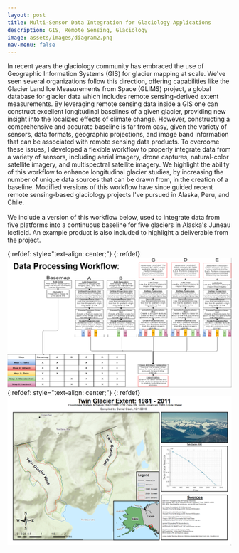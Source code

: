 ```yaml
---
layout: post
title: Multi-Sensor Data Integration for Glaciology Applications 
description: GIS, Remote Sensing, Glaciology
image: assets/images/diagram2.png
nav-menu: false
---
```


In recent years the glaciology community has embraced the use of Geographic Information Systems (GIS) for glacier mapping at scale. We've seen several organizations follow this direction, offering capabilities like the Glacier Land Ice Measurements from Space (GLIMS) project, a global database for glacier data which includes remote sensing-derived extent measurements. By leveraging remote sensing data inside a GIS one can construct excellent longitudinal baselines of a given glacier, providing new insight into the localized effects of climate change. However, constructing a comprehensive and accurate baseline is far from easy, given the variety of sensors, data formats, geographic projections, and image band information that can be associated with remote sensing data products. To overcome these issues, I developed a flexible workflow to properly integrate data from a variety of sensors, including aerial imagery, drone captures, natural-color satellite imagery, and multispectral satellite imagery. We highlight the ability of this workflow to enhance longitudinal glacier studies, by increasing the number of unique data sources that can be drawn from, in the creation of a baseline. Modified versions of this workflow have since guided recent remote sensing-based glaciology projects I've pursued in Alaska, Peru, and Chile.   <br><br>
We include a version of this workflow below, used to integrate data from five platforms into a continuous baseline for five glaciers in Alaska's Juneau Icefield. An example product is also included to highlight a deliverable from the project. 

{:refdef: style="text-align: center;"}
{: refdef}
![image1](/assets/images/workflow.png)
<br>
{:refdef: style="text-align: center;"}
{: refdef}
![image2](/assets/images/twin.png)
